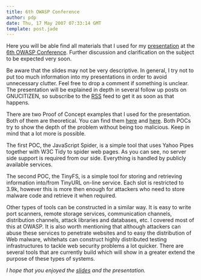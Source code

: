 ```yaml
---
title: 6th OWASP Conference
author: pdp
date: Thu, 17 May 2007 07:33:14 GMT
template: post.jade
---
```


Here you will be able find all materials that I used for my [presentation](/files/2007/05/advanced-web-hacking.ppt) at the [6th OWASP Conference](http://www.owasp.org/index.php/6th_OWASP_AppSec_Conference_-_Italy_2007/Agenda). Further discussion and clarification on the subject to be expected very soon.

Be aware that the slides may not be very descriptive. In general, I try not to put too much information into my presentations in order to avoid unnecessary clutter. Feel free to drop a comment if something is unclear. The presentation will be explained in depth in several follow up posts on GNUCITIZEN, so subscribe to the [RSS](http://www.gnucitizen.org/feed/) feed to get it as soon as that happens.

There are two Proof of Concept examples that I used for the presentation. Both of them are theoretical. You can find them [here](/files/2007/05/6th-owasp-spider.htm) and [here](/files/2007/05/tinyfs.htm). Both POCs try to show the depth of the problem without being too malicious. Keep in mind that a lot more is possible.

The first POC, the JavaScript Spider, is a simple tool that uses Yahoo Pipes together with W3C Tidy to spider web pages. As you can see, no server side support is required from our side. Everything is handled by publicly available services.

The second POC, the TinyFS, is a simple tool for storing and retrieving information into/from TinyURL on-line service. Each slot is restricted to 3.9k, however this is more then enough for attackers who need to store malware code and retrieve it when required.

Other types of tools can be constructed in a similar way. It is easy to write port scanners, remote storage services, communication channels, distribution channels, attack libraries and databases, etc. I covered most of this at OWASP. It is also worth mentioning that although attackers can abuse these services to penetrate websites and to easy the distribution of Web malware, whitehats can construct highly distributed testing infrastructures to tackle web security problems a lot quicker. There are several tools that are currently build which will show in a greater extend the purpose of these types of systems.

_I hope that you enjoyed the [slides](/files/2007/05/advanced-web-hacking.ppt) and the presentation._
